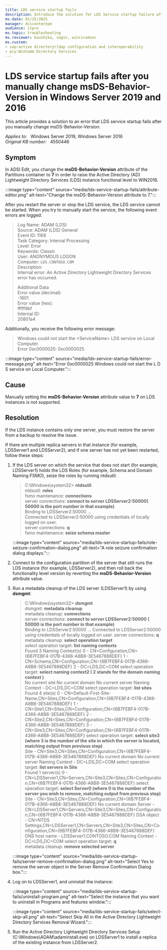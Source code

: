 ```yaml
---
title: LDS service startup fails
description: Introduce the solution for LDS Service startup failure after you manually change msDS-Behavior-Version attribute.
ms.date: 01/15/2025
manager: dcscontentpm
audience: itpro
ms.topic: troubleshooting
ms.reviewer: kaushika, sagiv, wincicadsec
ms.custom:
- sap:active directory\ldap configuration and interoperability
- pcy:WinComm Directory Services
---
```

# LDS service startup fails after you manually change msDS-Behavior-Version in Windows Server 2019 and 2016

This article provides a solution to an error that LDS service startup fails after you manually change msDS-Behavior-Version.

_Applies to:_ &nbsp; Windows Server 2019, Windows Server 2016  
_Original KB number:_ &nbsp; 4550446

## Symptom

In ADSI Edit, you change the **msDS-Behavior-Version** attribute of the Partitions container to **7** in order to raise the Active Directory (AD) Lightweight Directory Services (LDS) instance functional level to WIN2016.

:::image type="content" source="media/lds-service-startup-fails/attribute-editor.png" alt-text="Change the msDS-Behavior-Version attribute to 7.":::

After you restart the server or stop the LDS service, the LDS service cannot be started. When you try to manually start the service, the following event errors are logged:

> Log Name: ADAM (LDS)  
Source: ADAM [LDS] General  
Event ID: 1168  
Task Category: Internal Processing  
Level: Error  
Keywords: Classic  
User: ANONYMOUS LOGON  
Computer: `LDS.CONTOSO.COM`  
Description:  
Internal error: An Active Directory Lightweight Directory Services error has occurred.
>
> Additional Data  
Error value (decimal):  
-1601  
Error value (hex):  
fffff9bf  
Internal ID:  
20801a4  

Additionally, you receive the following error message:

> Windows could not start the \<ServiceName> LDS service on Local Computer.  
> Error 0xc0000025: 0xc0000025

:::image type="content" source="media/lds-service-startup-fails/error-message.png" alt-text="Error 0xc0000025 Windows could not start the L D S service on Local Computer.":::

## Cause

Manually setting the **msDS-Behavior-Version** attribute value to **7** on LDS instances is not supported.

## Resolution

If the LDS instance contains only one server, you must restore the server from a backup to resolve the issue.

If there are multiple replica servers in that instance (for example, LDSServer1 and LDSServer2), and if one server has not yet been restarted, follow these steps:

1. If the LDS server on which the service that does not start (for example, LDSServer1) holds the LDS Roles (for example, Schema and Domain Naming FSMO), seize the roles by running ntdsutil:

    > C:\Windows\system32> **ntdsutil**  
    ntdsutil: **roles**  
    fsmo maintenance: **connections**  
    server connections: **connect to server LDSServer2:50000( 50000 is the port number in that example)**  
    Binding to LDSServer2:50000 ...  
    Connected to LDSServer2:50000 using credentials of locally logged on user.  
    server connections: **q**  
    fsmo maintenance: **seize schema master**

    :::image type="content" source="media/lds-service-startup-fails/role-seizure-confirmation-dialog.png" alt-text="A role seizure confirmation dialog displays.":::

2. Connect to the configuration partition of the server that still runs the LDS instance (for example, LDSServer2), and then roll back the functionality level version by reverting the **msDS-Behavior-Version** attribute value.

3. Run a metadata cleanup of the LDS server (LDSServer1) by using **dsmgmt**:

    > C:\Windows\system32> **dsmgmt**  
    dsmgmt: **metadata cleanup**  
    metadata cleanup: **connections**  
    server connections: **connect to server LDSServer2:50000 ( 50000 is the port number in that example)**  
    Binding to LDSServer2:50000 ...
    Connected to LDSServer2:50000 using credentials of locally logged on user.
    server connections: **q**  
    metadata cleanup: **select operation target**  
    select operation target: **list naming contexts**  
    Found 3 Naming Context(s)
    0 - CN=Configuration,CN={6B7FEBF4-017B-4366-A8B8-3E5467888DEF}
    1 - CN=Schema,CN=Configuration,CN={6B7FEBF4-017B-4366-A8B8-3E5467888DEF}
     2 - DC=LDS,DC=COM
    select operation target: **select naming context2 ( 2 stands for the domain naming context )**  
    No current site
    No current domain
    No current server
    Naming Context - DC=LDS,DC=COM
    select operation target: **list sites**  
    Found 4 site(s)
    0 - CN=Default-First-Site-Name,CN=Sites,CN=Configuration,CN={6B7FEBF4-017B-4366-A8B8-3E5467888DEF}
    1 - CN=Site1,CN=Sites,CN=Configuration,CN={6B7FEBF4-017B-4366-A8B8-3E5467888DEF}
    2 - CN=Site2,CN=Sites,CN=Configuration,CN={6B7FEBF4-017B-4366-A8B8-3E5467888DEF}
     3 - CN=Site3,CN=Sites,CN=Configuration,CN={6B7FEBF4-017B-4366-A8B8-3E5467888DEF}
    select operation target: **select site3 (where 3 is the number of the site in which the server is located,** **matching output from previous step)**  
    Site - CN=Site3,CN=Sites,CN=Configuration,CN={6B7FEBF4-017B-4366-A8B8-3E5467888DEF}
    No current domain
    No current server
    Naming Context - DC=LDS,DC=COM
    select operation target: **list servers in Site**  
    Found 1 server(s)
     0 - CN=LDSServer1,CN=Servers,CN=Site3,CN=Sites,CN=Configuration,CN={6B7FEBF4-017B-4366-A8B8-3E5467888DEF}
    select operation target: **select Server0 (where 0 is the number of the server you wish to remove, matching output from previous step)**  
    Site - CN=Site3,CN=Sites,CN=Configuration,CN={6B7FEBF4-017B-4366-A8B8-3E5467888DEF}
    No current domain
    Server - CN=LDSServer1,CN=Servers,CN=Site3,CN=Sites,CN=Configuration,CN={6B7FEBF4-017B-4366-A8B8-3E5467888DEF}
    DSA object - CN=NTDS Settings,CN=LDSServer1,CN=Servers,CN=Site3,CN=Sites,CN=Configuration,CN={6B7FEBF4-017B-4366-A8B8-3E5467888DEF}
    DNS host name - LDSServer1.CONTOSO.COM
    Naming Context - DC=LDS,DC=COM
    select operation target: **q**  
    metadata cleanup: **remove selected server**

    :::image type="content" source="media/lds-service-startup-fails/server-remove-confirmation-dialog.png" alt-text="Select Yes to remove the server object in the Server Remove Confirmation Dialog box.":::

4. Log on to LDSServer1, and uninstall the instance:

    :::image type="content" source="media/lds-service-startup-fails/uninstall-program.png" alt-text="Select the instance that you want to uninstall in Programs and features window.":::

    :::image type="content" source="media/lds-service-startup-fails/select-skip-all.png" alt-text="Select Skip All in the Active Directory Lightweight Directory Services Removal Wizard.":::

5. Run the Active Directory Lightweight Directory Services Setup (C:\Windows\ADAM\adaminstall.exe) on LDSServer1 to install a replica of the existing instance from LDSServer2.
